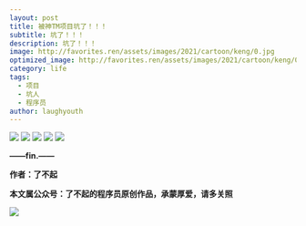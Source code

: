 ```yaml
---
layout: post
title: 被神TM项目坑了！！！
subtitle: 坑了！！！
description: 坑了！！！
image: http://favorites.ren/assets/images/2021/cartoon/keng/0.jpg
optimized_image: http://favorites.ren/assets/images/2021/cartoon/keng/0.jpg
category: life
tags:
  - 项目
  - 坑人
  - 程序员
author: laughyouth
---
```




![](http://favorites.ren/assets/images/2021/cartoon/bianbie/640.jpeg)
![](http://favorites.ren/assets/images/2021/cartoon/keng/640.jpeg)
![](http://favorites.ren/assets/images/2021/cartoon/keng/640-1.jpeg)
![](http://favorites.ren/assets/images/2021/cartoon/keng/640-2.jpeg)
![](http://favorites.ren/assets/images/2021/cartoon/keng/640.png)

**——fin.——**

**作者：了不起**

**本文属公众号：了不起的程序员原创作品，承蒙厚爱，请多关照**

![](http://favorites.ren/assets/images/2021/cartoon/moyu/640-3.jpeg)

